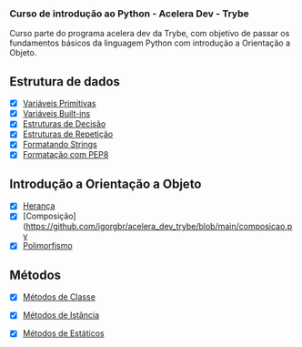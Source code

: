 ### Curso de introdução ao Python - Acelera Dev - Trybe

Curso parte do programa acelera dev da Trybe, com objetivo de passar os fundamentos básicos da linguagem Python
com introdução a Orientação a Objeto.

## Estrutura de dados

- [x] [Variáveis Primitivas](https://github.com/igorgbr/acelera_dev_trybe/blob/main/variaveis_primitivas.py)
- [x] [Variáveis Built-ins](https://github.com/igorgbr/acelera_dev_trybe/blob/main/ti%E1%B9%95os_builtin.py)
- [x] [Estruturas de Decisão](https://github.com/igorgbr/acelera_dev_trybe/blob/main/estruturas_decisa.py)
- [x] [Estruturas de Repetição](https://github.com/igorgbr/acelera_dev_trybe/blob/main/estruturas_repeticao.py)
- [x] [Formatando Strings](https://github.com/igorgbr/acelera_dev_trybe/blob/main/formata_string.py)
- [x] [Formatação com PEP8](https://github.com/igorgbr/acelera_dev_trybe/blob/main/formatacao_pep8.py)

## Introdução a Orientação a Objeto

- [x] [Herança](https://github.com/igorgbr/acelera_dev_trybe/blob/main/heranca.py)
- [x] [Composição](https://github.com/igorgbr/acelera_dev_trybe/blob/main/composicao.py
- [x] [Polimorfismo](https://github.com/igorgbr/acelera_dev_trybe/blob/main/polimorfismo.py)

## Métodos

- [x] [Métodos de Classe](https://github.com/igorgbr/acelera_dev_trybe/blob/main/metodos_classes.py)
- [x] [Métodos de Istância](https://github.com/igorgbr/acelera_dev_trybe/blob/main/metodos_istancia.py)
- [x] [Métodos de Estáticos](https://github.com/igorgbr/acelera_dev_trybe/blob/main/metodos_estatticos.py)

